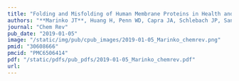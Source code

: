 ```yaml
---
title: "Folding and Misfolding of Human Membrane Proteins in Health and Disease: From Single Molecules to Cellular Proteostasis"
authors: "**Marinko JT**, Huang H, Penn WD, Capra JA, Schlebach JP, Sanders CR."
journal: "Chem Rev"
pub_date: "2019-01-05"
image: "/static/img/pub/cpub_images/2019-01-05_Marinko_chemrev.png"
pmid: "30608666"
pmcid: "PMC6506414"
pdf: "/static/pdfs/pub_pdfs/2019-01-05_Marinko_chemrev.pdf"
url: 
---
```

